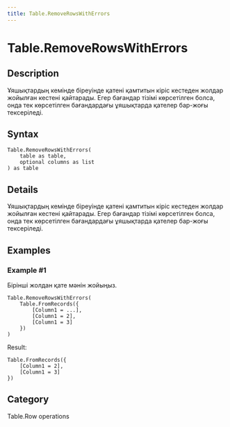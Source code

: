 ```yaml
---
title: Table.RemoveRowsWithErrors
---
```


# Table.RemoveRowsWithErrors


## Description

Ұяшықтардың кемінде біреуінде қатені қамтитын кіріс кестеден жолдар жойылған кестені қайтарады. Егер бағандар тізімі көрсетілген болса, онда тек көрсетілген бағандардағы ұяшықтарда қателер бар-жоғы тексеріледі.


## Syntax

```powerquery
Table.RemoveRowsWithErrors(
    table as table,
    optional columns as list
) as table
```


## Details

Ұяшықтардың кемінде біреуінде қатені қамтитын кіріс кестеден жолдар жойылған кестені қайтарады. Егер бағандар тізімі көрсетілген болса, онда тек көрсетілген бағандардағы ұяшықтарда қателер бар-жоғы тексеріледі.


## Examples

### Example #1 
Бірінші жолдан қате мәнін жойыңыз.
```powerquery
Table.RemoveRowsWithErrors(
    Table.FromRecords({
        [Column1 = ...],
        [Column1 = 2],
        [Column1 = 3]
    })
)
```

Result: 
```powerquery
Table.FromRecords({
    [Column1 = 2],
    [Column1 = 3]
})
```




## Category
Table.Row operations
